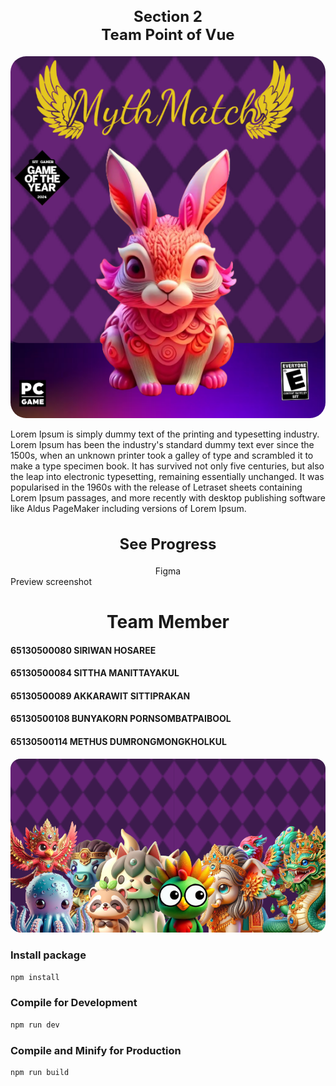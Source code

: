 <div align="center">
  <h2 style="font-size:24px;">Section 2 <br>
  Team Point of Vue</h2>
</div>

<!-- <img width="100%" src="./ReadMeImg/team-tag.jpg" alt="my banner"> -->
<div align="center">
<img src = "./ReadMeImg/placeholder-fix-3.png" style = "border-radius:25px">
<p align = "left">Lorem Ipsum is simply dummy text of the printing and typesetting industry. Lorem Ipsum has been the industry's standard dummy text ever since the 1500s, when an unknown printer took a galley of type and scrambled it to make a type specimen book. It has survived not only five centuries, but also the leap into electronic typesetting, remaining essentially unchanged. It was popularised in the 1960s with the release of Letraset sheets containing Lorem Ipsum passages, and more recently with desktop publishing software like Aldus PageMaker including versions of Lorem Ipsum.</p>

</div>

<div align = "center">
  <h2 style="font-size:24px;">See Progress</h2>
<a src = "https://www.figma.com/file/MyTwZilN3k5pQ2qYkS5Fnz/%E0%B8%88%E0%B8%B1%E0%B8%9A%E0%B8%84%E0%B8%B9%E0%B9%88%E0%B8%A0%E0%B8%B2%E0%B8%9E?type=design&node-id=0%3A1&mode=design&t=nKgaOcYl7VrjEUzM-1">
Figma
</a>
</div>
<div>
Preview screenshot
</div>
<div>

<h1 align = "center">Team Member</h1>
<h4 align >

65130500080 SIRIWAN HOSAREE

</h4>

<h4 align >

65130500084 SITTHA MANITTAYAKUL

</h4>
<h4 align >

65130500089 AKKARAWIT SITTIPRAKAN


</h4>
<h4 align >

65130500108 BUNYAKORN PORNSOMBATPAIBOOL


</h4>
<h4 align >

65130500114 METHUS DUMRONGMONGKHOLKUL

</h4>

</div>
<img src = "./ReadMeImg/group-placeholder.png" style ="border-radius:16px">


### Install package

```sh
npm install
```

### Compile for Development

```sh
npm run dev
```

### Compile and Minify for Production

```sh
npm run build
```
